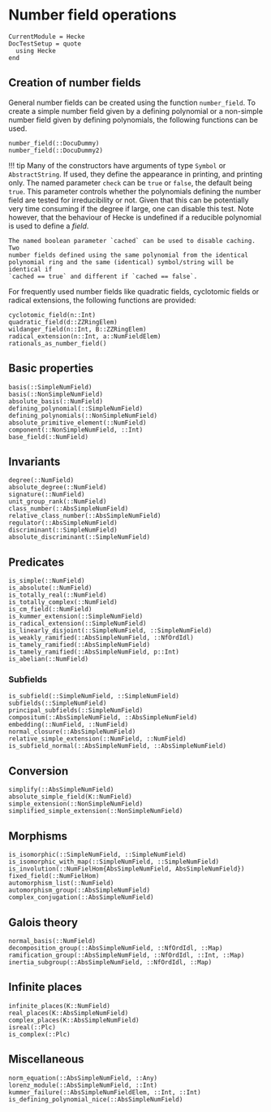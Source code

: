 # Number field operations

```@meta
CurrentModule = Hecke
DocTestSetup = quote
  using Hecke
end
```

## Creation of number fields

General number fields can be created using the function `number_field`.
To create a simple number field given by a defining
polynomial or a non-simple number field given by defining polynomials, the
following functions can be used.

```@docs
number_field(::DocuDummy)
number_field(::DocuDummy2)
```

!!! tip
    Many of the constructors have arguments of type `Symbol` or
    `AbstractString`.  If used, they define the appearance in printing, and
    printing only.  The named parameter `check` can be `true` or `false`, the
    default being `true`.  This parameter controls whether the polynomials
    defining the number field are tested for irreducibility or not. Given that
    this can be potentially very time consuming if the degree if large, one can
    disable this test. Note however, that the behaviour of Hecke is undefined
    if a reducible polynomial is used to define a *field*.

    The named boolean parameter `cached` can be used to disable caching. Two
    number fields defined using the same polynomial from the identical
    polynomial ring and the same (identical) symbol/string will be identical if
    `cached == true` and different if `cached == false`.


For frequently used number fields like quadratic fields, cyclotomic fields
or radical extensions, the following functions are provided:

```@docs
cyclotomic_field(n::Int)
quadratic_field(d::ZZRingElem)
wildanger_field(n::Int, B::ZZRingElem)
radical_extension(n::Int, a::NumFieldElem)
rationals_as_number_field()
```

## Basic properties

```@docs
basis(::SimpleNumField)
basis(::NonSimpleNumField)
absolute_basis(::NumField)
defining_polynomial(::SimpleNumField)
defining_polynomials(::NonSimpleNumField)
absolute_primitive_element(::NumField)
component(::NonSimpleNumField, ::Int)
base_field(::NumField)
```

## Invariants

```@docs
degree(::NumField)
absolute_degree(::NumField)
signature(::NumField)
unit_group_rank(::NumField)
class_number(::AbsSimpleNumField)
relative_class_number(::AbsSimpleNumField)
regulator(::AbsSimpleNumField)
discriminant(::SimpleNumField)
absolute_discriminant(::SimpleNumField)
```

## Predicates

```@docs
is_simple(::NumField)
is_absolute(::NumField)
is_totally_real(::NumField)
is_totally_complex(::NumField)
is_cm_field(::NumField)
is_kummer_extension(::SimpleNumField)
is_radical_extension(::SimpleNumField)
is_linearly_disjoint(::SimpleNumField, ::SimpleNumField)
is_weakly_ramified(::AbsSimpleNumField, ::NfOrdIdl)
is_tamely_ramified(::AbsSimpleNumField)
is_tamely_ramified(::AbsSimpleNumField, p::Int)
is_abelian(::NumField)
```

### Subfields

```@docs
is_subfield(::SimpleNumField, ::SimpleNumField)
subfields(::SimpleNumField)
principal_subfields(::SimpleNumField)
compositum(::AbsSimpleNumField, ::AbsSimpleNumField)
embedding(::NumField, ::NumField)
normal_closure(::AbsSimpleNumField)
relative_simple_extension(::NumField, ::NumField)
is_subfield_normal(::AbsSimpleNumField, ::AbsSimpleNumField)
```

## Conversion

```@docs
simplify(::AbsSimpleNumField)
absolute_simple_field(K::NumField)
simple_extension(::NonSimpleNumField)
simplified_simple_extension(::NonSimpleNumField)
```

## Morphisms

```@docs
is_isomorphic(::SimpleNumField, ::SimpleNumField)
is_isomorphic_with_map(::SimpleNumField, ::SimpleNumField)
is_involution(::NumFielHom{AbsSimpleNumField, AbsSimpleNumField})
fixed_field(::NumFielHom)
automorphism_list(::NumField)
automorphism_group(::AbsSimpleNumField)
complex_conjugation(::AbsSimpleNumField)
```

## Galois theory

```@docs
normal_basis(::NumField)
decomposition_group(::AbsSimpleNumField, ::NfOrdIdl, ::Map)
ramification_group(::AbsSimpleNumField, ::NfOrdIdl, ::Int, ::Map)
inertia_subgroup(::AbsSimpleNumField, ::NfOrdIdl, ::Map)
```

## Infinite places

```@docs
infinite_places(K::NumField)
real_places(K::AbsSimpleNumField)
complex_places(K::AbsSimpleNumField)
isreal(::Plc)
is_complex(::Plc)
```

## Miscellaneous

```@docs
norm_equation(::AbsSimpleNumField, ::Any)
lorenz_module(::AbsSimpleNumField, ::Int)
kummer_failure(::AbsSimpleNumFieldElem, ::Int, ::Int)
is_defining_polynomial_nice(::AbsSimpleNumField)
```
